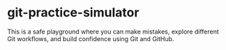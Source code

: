 # git-practice-simulator
This is a safe playground where you can make mistakes, explore different Git workflows, and build confidence using Git and GitHub.
